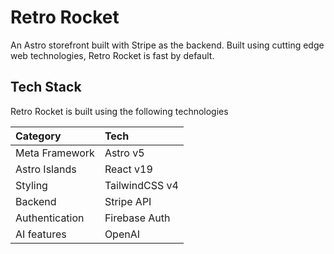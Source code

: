 # Retro Rocket
An Astro storefront built with Stripe as the backend.
Built using cutting edge web technologies, Retro Rocket is fast by default.

## Tech Stack
Retro Rocket is built using the following technologies

| Category                  | Tech                                             |
| :------------------------ | :----------------------------------------------- |
| Meta Framework            | Astro v5                                         |
| Astro Islands             | React v19                                        |
| Styling                   | TailwindCSS v4                                   |
| Backend                   | Stripe API                                       |
| Authentication            | Firebase Auth                                    |
| AI features               | OpenAI                                           |
